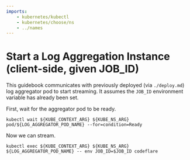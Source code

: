 ```yaml
---
imports:
    - kubernetes/kubectl
    - kubernetes/choose/ns
    - ../names
---
```


# Start a Log Aggregation Instance (client-side, given JOB_ID)

This guidebook communicates with previously deployed (via
`./deploy.md`) log aggregator pod to start streaming. It assumes the
`JOB_ID` environment variable has already been set.

First, wait for the aggregator pod to be ready.
```shell
kubectl wait ${KUBE_CONTEXT_ARG} ${KUBE_NS_ARG} pod/${LOG_AGGREGATOR_POD_NAME} --for=condition=Ready
```

Now we can stream.
```shell
kubectl exec ${KUBE_CONTEXT_ARG} ${KUBE_NS_ARG} ${LOG_AGGREGATOR_POD_NAME} -- env JOB_ID=$JOB_ID codeflare
```

